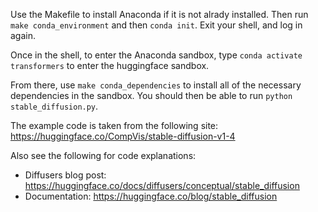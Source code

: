 Use the Makefile to install Anaconda if it is not alrady installed.  Then run `make conda_environment` and then `conda init`. Exit your shell, and log in again.


Once in the shell, to enter the Anaconda sandbox, type `conda activate transformers` to enter the huggingface sandbox.

From there, use `make conda_dependencies` to install all of the necessary dependencies in the sandbox.  You should then be able to run `python stable_diffusion.py`.  

The example code is taken from the following site: https://huggingface.co/CompVis/stable-diffusion-v1-4

Also see the following for code explanations:

* Diffusers blog post: https://huggingface.co/docs/diffusers/conceptual/stable_diffusion
* Documentation: https://huggingface.co/blog/stable_diffusion

